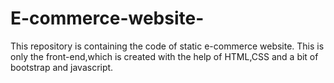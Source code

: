 # E-commerce-website-
This repository is containing the code of static e-commerce website. This is only the front-end,which is created with the help of HTML,CSS and a bit of bootstrap and javascript.
